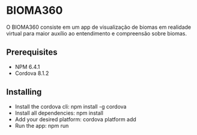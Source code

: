 # BIOMA360

O BIOMA360 consiste em um app de visualização de biomas em realidade virtual para maior auxílio ao entendimento e compreensão sobre biomas.

## Prerequisites

* NPM 6.4.1
* Cordova 8.1.2

## Installing

* Install the cordova cli: npm install -g cordova
* Install all dependencies: npm install
* Add your desired platform: cordova platform add <platform>
* Run the app: npm run <platform>


